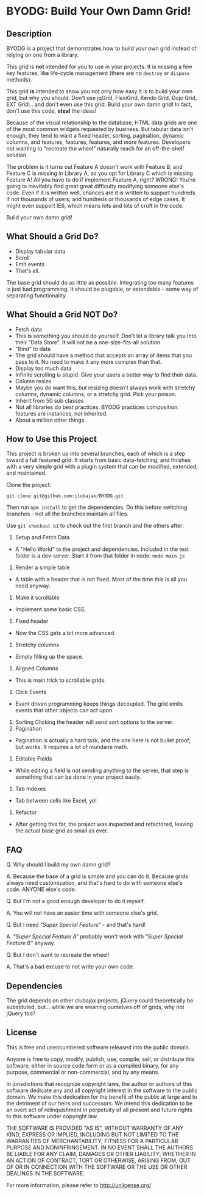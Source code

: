 # BYODG: Build Your Own Damn Grid!

## Description

BYODG is a project that demonstrates how to build your own grid instead of relying on one from a
library.

This grid is **not** intended for you to use in your projects. It is missing a few key features,
like life-cycle management (there are no `destroy` or `dispose` methods).

This grid **is** intended to show you not only how easy it is to build your own grid, but why you
should. Don't use jqGrid, FlexiGrid, Kendo Grid, Dojo Grid, EXT Grid... and don't even use this
grid. Build your own damn grid! In fact, don't use this code, **steal** the ideas!

Because of the visual relationship to the database, HTML data grids are one of the most common
widgets requested by business. But tabular data isn't enough, they tend to want a fixed header,
sorting, pagination, dynamic columns, and features, features, features, and more features.
Developers not wanting to "recreate the wheel" naturally reach for an off-the-shelf solution. 

The problem is it turns out Feature A doesn't work with Feature B, and Feature C is missing in
Library A, so you opt for Library C which is missing Feature A! All you have to do if implement
Feature A, right? WRONG! You're going to inevitably find great great difficulty modifying
someone else's code. Even if it is written well, chances are it is written to support hundreds if
not thousands of users; and hundreds or thousands of edge cases. It might even support IE6, which
means lots and lots of cruft in the code.

Build your own damn grid!

## What Should a Grid Do?

* Display tabular data
* Scroll
* Emit events
* That's all.

The base grid should do as little as possible. Integrating too many features is just bad
programming. It should be plugable, or extendable - some way of separating functionality.

## What Should a Grid **NOT** Do?

* Fetch data
 * This is something you should do yourself. Don't let a library talk you into their "Data Store". It will not be a one-size-fits-all solution.
* "Bind" to data
 * The grid should have a method that accepts an array of items that you pass to it. No need to make it any more complex than that.
* Display too much data
 * Infinite scrolling is stupid. Give your users a better way to find their data.
* Column resize
 * Maybe you do want this, but resizing doesn't always work with stretchy columns, dynamic columns, or a stretchy grid. Pick your poison.
* Inherit from 50 sub classes
 * Not all libraries do best practices. BYODG practices composition: features are instances, not inherited.
* About a million other things.

## How to Use this Project

This project is broken up into several branches, each of which is a step toward a full featured
grid. It starts from basic data-fetching, and finishes with a very simple grid with a plugin
system that can be modified, extended, and maintained.

Clone the project:

	git clone git@github.com:clubajax/BYODG.git
	
Then run `npm install` to get the dependencies. Do this before switching branches - not all the
branches maintain all files.

Use `git checkout b1` to check out the first branch and the others after:

1. Setup and Fetch Data
 * A "Hello World" to the project and dependencies. Included in the test folder is a dev-server. Start it from that folder in node: `node main.js`
1. Render a simple table
 * A table with a header that is not fixed. Most of the time this is all you need anyway.
1. Make it scrollable
 * Implement some basic CSS.
1. Fixed header
 * Now the CSS gets a bit more advanced.
1. Stretchy columns
 * Simply filling up the space.
1. Aligned Columns
 * This is main trick to scrollable grids.
1. Click Events
 * Event driven programming keeps things decoupled. The grid emits events that other objects can act upon.
1. Sorting
	Clicking the header will send sort options to the server.
1. Pagination
  * Pagination is actually a hard task, and the one here is not bullet proof, but works. It requires a lot of mundane math.
1. Editable Fields
 * While editing a field is not sending anything to the server, that step is something that can be done in your project easily.
1. Tab Indexes
 * Tab between cells like Excel, yo!
1. Refactor
 * After getting this far, the project was inspected and refactored, leaving the actual base grid as small as ever.

## FAQ

Q. Why should I build my own damn grid?
	
A. Because the base of a grid is simple and you can do it. Because grids always need customization,
and that's hard to do with someone else's code. ANYONE else's code.

Q. But I'm not a good enough developer to do it myself.

A. You will not have an easier time with someone else's grid.

Q. But I need *"Super Special Feature"* - and that's hard!

A. *"Super Special Feature A"* probably won't work with *"Super Special Feature B"* anyway.

Q. But I don't want to recreate the wheel!

A. That's a bad excuse to not write your own code.

## Dependencies

The grid depends on other clubajax projects. jQuery could theoretically be substituted, but...
while we are weaning ourselves off of grids, why not jQuery too?

## License

This is free and unencumbered software released into the public domain.

Anyone is free to copy, modify, publish, use, compile, sell, or
distribute this software, either in source code form or as a compiled
binary, for any purpose, commercial or non-commercial, and by any
means.

In jurisdictions that recognize copyright laws, the author or authors
of this software dedicate any and all copyright interest in the
software to the public domain. We make this dedication for the benefit
of the public at large and to the detriment of our heirs and
successors. We intend this dedication to be an overt act of
relinquishment in perpetuity of all present and future rights to this
software under copyright law.

THE SOFTWARE IS PROVIDED "AS IS", WITHOUT WARRANTY OF ANY KIND,
EXPRESS OR IMPLIED, INCLUDING BUT NOT LIMITED TO THE WARRANTIES OF
MERCHANTABILITY, FITNESS FOR A PARTICULAR PURPOSE AND NONINFRINGEMENT.
IN NO EVENT SHALL THE AUTHORS BE LIABLE FOR ANY CLAIM, DAMAGES OR
OTHER LIABILITY, WHETHER IN AN ACTION OF CONTRACT, TORT OR OTHERWISE,
ARISING FROM, OUT OF OR IN CONNECTION WITH THE SOFTWARE OR THE USE OR
OTHER DEALINGS IN THE SOFTWARE.

For more information, please refer to <http://unlicense.org/>